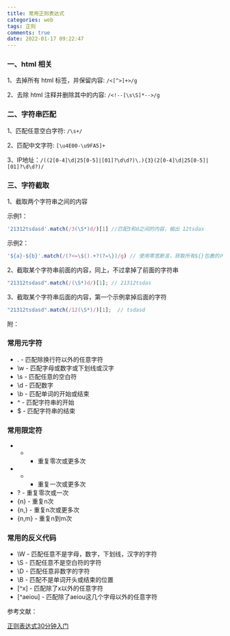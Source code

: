 ```yaml
---
title: 常用正则表达式
categories: web
tags: 正则
comments: true
date: 2022-01-17 09:22:47
---
```


### 一、html 相关

1、去掉所有 html 标签，并保留内容: `/<[^>]+>/g`

2、去除 html 注释并删除其中的内容: `/<!--[\s\S]*-->/g`

### 二、字符串匹配

1、匹配任意空白字符: `/\s+/`

2、匹配中文字符: `[\u4E00-\u9FA5]+`

3、IP地址：`/((2[0-4]\d|25[0-5]|[01]?\d\d?)\.){3}(2[0-4]\d|25[0-5]|[01]?\d\d?)/`

### 三、字符截取

1、截取两个字符串之间的内容

示例1：

```js
'21312tsdasd'.match(/3(\S*)d/)[1] //匹配3和d之间的内容，输出 12tsdas
```

示例2：

```js
'${a}-${b}'.match(/(?<=\${).+?(?=\})/g) // 使用零宽断言，获取所有${}包裹的内容，输出['a','b']
```

2、截取某个字符串前面的内容，同上，不过拿掉了前面的字符串
 
```js
"21312tsdasd".match(/(\S*)d/)[1]; // 21312tsdas
```
 
3、截取某个字符串后面的内容，第一个示例拿掉后面的字符

```js
"21312tsdasd".match(/12(\S*)/)[1];  // tsdasd
```

附：

### 常用元字符

- . - 匹配除换行符以外的任意字符
- \w - 匹配字母或数字或下划线或汉字
- \s - 匹配任意的空白符
- \d - 匹配数字
- \b - 匹配单词的开始或结束
- ^ - 匹配字符串的开始
- $ - 匹配字符串的结束

### 常用限定符

- * - 重复零次或更多次
- + - 重复一次或更多次
- ? - 重复零次或一次
- {n} - 重复n次
- {n,} - 重复n次或更多次
- {n,m} - 重复n到m次


### 常用的反义代码

- \W - 匹配任意不是字母，数字，下划线，汉字的字符
- \S - 匹配任意不是空白符的字符
- \D - 匹配任意非数字的字符
- \B - 匹配不是单词开头或结束的位置
- [^x] - 匹配除了x以外的任意字符
- [^aeiou] - 匹配除了aeiou这几个字母以外的任意字符

参考文献：

[正则表达式30分钟入门](https://deerchao.cn/tutorials/regex/regex.htm)
